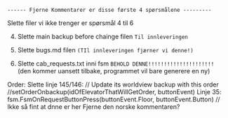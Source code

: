	
    ------ Fjerne Kommentarer er disse første 4 spørsmålene ---------

Slette filer vi ikke trenger er spørsmål 4 til 6

4) Slette main backup before chainge filen `Til innleveringen`

5) Slette bugs.md filen `(TIl innleveringen fjærner vi denne!)`

6) Slette cab_requests.txt inni fsm `BEHOLD DENNE!!!!!!!!!!!!!!!!!!!!!` (den kommer uansett tilbake, programmet vil bare generere en ny)


Order:  Slette linje 145/146: // Update its worldview backup with this order
			//setOrderOnbackup(idOfElevatorThatWillGetOrder, buttonEvent)
Linje 35: 	fsm.FsmOnRequestButtonPress(buttonEvent.Floor, buttonEvent.Button) // Ikke så fint at dnne er her
Fjerne den norske kommentaren?